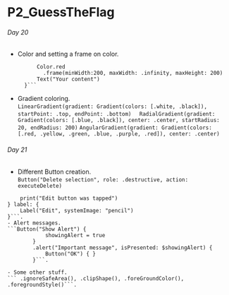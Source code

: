 # P2_GuessTheFlag
###### Day 20
- Color and setting a frame on color.  
  ``` ZStack {
        Color.red
          .frame(minWidth:200, maxWidth: .infinity, maxHeight: 200)
        Text("Your content")
    }```
- Gradient coloring.   
```LinearGradient(gradient: Gradient(colors: [.white, .black]), startPoint: .top, endPoint: .bottom)  ```
```RadialGradient(gradient: Gradient(colors: [.blue, .black]), center: .center, startRadius: 20, endRadius: 200)```
```AngularGradient(gradient: Gradient(colors: [.red, .yellow, .green, .blue, .purple, .red]), center: .center)```

###### Day 21
- Different Button creation.   
```Button("Delete selection", role: .destructive, action: executeDelete)```
```Button {
    print("Edit button was tapped")
} label: {
    Label("Edit", systemImage: "pencil")
}```. 
- Alert messages. 
```Button("Show Alert") {
            showingAlert = true
        }
        .alert("Important message", isPresented: $showingAlert) {
            Button("OK") { }
        }```. 
        
- Some other stuff. 
``` .ignoreSafeArea(), .clipShape(), .foreGroundColor(), .foregroundStyle()```. 
